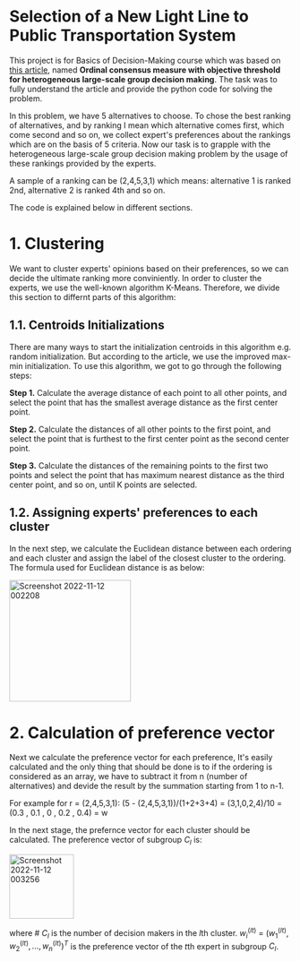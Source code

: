 # Selection of a New Light Line to Public Transportation System
This project is for Basics of Decision-Making course which was based on [this article](https://www.sciencedirect.com/science/article/abs/pii/S0950705119302254), named **Ordinal consensus measure with objective threshold for heterogeneous large-scale group decision making**. The task was to fully understand the article and provide the python code for solving the problem.

In this problem, we have 5 alternatives to choose. To chose the best ranking of alternatives, and by ranking I mean which alternative comes first, which come second and so on, we collect expert's preferences about the rankings which are on the basis of 5 criteria. Now our task is to grapple with the heterogeneous large-scale group decision making problem by the usage of these rankings provided by the experts. 

A sample of a ranking can be (2,4,5,3,1) which means: alternative 1 is ranked 2nd, alternative 2 is ranked 4th and so on.

The code is explained below in different sections.

# 1. Clustering
We want to cluster experts' opinions based on their preferences, so we can decide the ultimate ranking more conviniently. In order to cluster the experts, we use the well-known algorithm K-Means. Therefore, we divide this section to differnt parts of this algorithm:

## 1.1. Centroids Initializations
There are many ways to start the initialization centroids in this algorithm e.g. random initialization. But according to the article, we use the improved max-min initialization. To use this algorithm, we got to go through the following steps:

**Step 1.** Calculate the average distance of each point to all other points, and select the point that has the smallest average distance as the first center point.

**Step 2.** Calculate the distances of all other points to the first point, and select the point that is furthest to the first center point as the second center point.

**Step 3.** Calculate the distances of the remaining points to the first two points and select the point that has maximum nearest distance as the third center point, and so on, until K points are selected.

## 1.2. Assigning experts' preferences to each cluster
In the next step, we calculate the Euclidean distance between each ordering and each cluster and assign the label of the closest cluster to the ordering. The formula used for Euclidean distance is as below:

<img width="217" alt="Screenshot 2022-11-12 002208" src="https://user-images.githubusercontent.com/102898063/201428928-a16fe82e-9076-46a9-a325-0cbcbc5e9320.png">

# 2. Calculation of preference vector
Next we calculate the preference vector for each preference, It's easily calculated and the only thing that should be done is to if the ordering is considered as an array, we have to subtract it from n (number of alternatives) and devide the result by the summation starting from 1 to n-1.

For example for r = (2,4,5,3,1): (5 - (2,4,5,3,1))/(1+2+3+4) = (3,1,0,2,4)/10 = (0.3 , 0.1 , 0 , 0.2 , 0.4) = w

In the next stage, the prefernce vector for each cluster should be calculated. The preference vector of subgroup $C_l$ is:

<img width="115" alt="Screenshot 2022-11-12 003256" src="https://user-images.githubusercontent.com/102898063/201430250-bf42f7be-16bb-4d3c-8465-ec4003472f3f.png">

where \# $C_l$ is the number of decision makers in the $l$th cluster. $w^(lt) _i$ $=$ $(w^(lt) _1 , w^(lt) _2 , ... , w^(lt)_n)^T$  is the preference vector of the $t$th expert in subgroup $C_l$.

